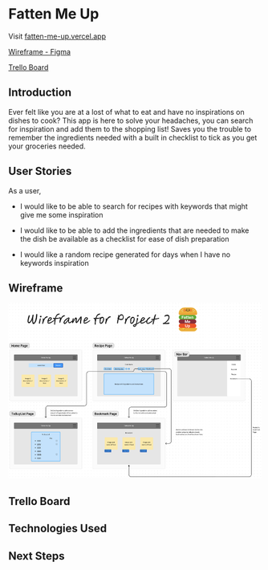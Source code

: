 # Fatten Me Up

Visit [fatten-me-up.vercel.app](https://fatten-me-up.vercel.app/)

[Wireframe - Figma](<https://www.figma.com/file/qUC7Kg4BfIEcBdJvK68o4p/Fatten-Me-Up-(Project-2)?type=whiteboard&node-id=0%3A1&t=YzZLnIU0ItNZfzkh-1>)

[Trello Board](https://trello.com/invite/b/DtODau3m/ATTI92c49c5575eca9b4c1573541ee1bfb3bE13FF91B/fatten-me-up)

## Introduction

Ever felt like you are at a lost of what to eat and have no inspirations on dishes to cook? This app is here to solve your headaches, you can search for inspiration and add them to the shopping list! Saves you the trouble to remember the ingredients needed with a built in checklist to tick as you get your groceries needed.

## User Stories

As a user,

- I would like to be able to search for recipes with keywords that might give me some inspiration

- I would like to be able to add the ingredients that are needed to make the dish be available as a checklist for ease of dish preparation

- I would like a random recipe generated for days when I have no keywords inspiration

## Wireframe

<p align="center">
<img src = "WireFrame-FattenMeUp(v2).png" height = "350px">
</p>

## Trello Board

## Technologies Used

## Next Steps
